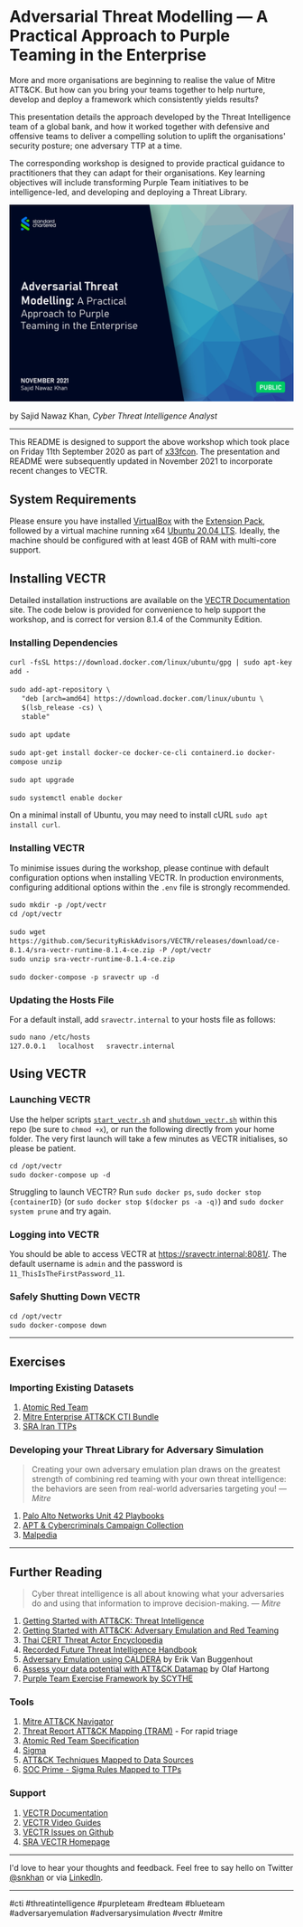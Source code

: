 # Adversarial Threat Modelling — A Practical Approach to Purple Teaming in the Enterprise

More and more organisations are beginning to realise the value of Mitre ATT&CK. But how can you bring your teams together to help nurture, develop and deploy a framework which consistently yields results?

This presentation details the approach developed by the Threat Intelligence team of a global bank, and how it worked together with defensive and offensive teams to deliver a compelling solution to uplift the organisations' security posture; one adversary TTP at a time.

The corresponding workshop is designed to provide practical guidance to practitioners that they can adapt for their organisations. Key learning objectives will include transforming Purple Team initiatives to be intelligence-led, and developing and deploying a Threat Library.


[![Adversarial Threat Modelling — A Practical Approach to Purple Teaming in the Enterprise](./TitleSlide.png "Adversarial Threat Modelling — A Practical Approach to Purple Teaming in the Enterprise")](./Adversarial-Threat-Modelling_Presentation.pdf)

by Sajid Nawaz Khan, _Cyber Threat Intelligence Analyst_

___

This README is designed to support the above workshop which took place on Friday 11th September 2020 as part of [x33fcon](https://www.x33fcon.com/). The presentation and README were subsequently updated in November 2021 to incorporate recent changes to VECTR.

## System Requirements
Please ensure you have installed [VirtualBox](https://www.virtualbox.org) with the [Extension Pack](https://www.virtualbox.org/wiki/Downloads), followed by a virtual machine running x64 [Ubuntu 20.04 LTS](https://wiki.ubuntu.com/Releases). Ideally, the machine should be configured with at least 4GB of RAM with multi-core support.


## Installing VECTR
Detailed installation instructions are available on the [VECTR Documentation](https://docs.vectr.io) site. The code below is provided for convenience to help support the workshop, and is correct for version 8.1.4 of the Community Edition.


### Installing Dependencies
```
curl -fsSL https://download.docker.com/linux/ubuntu/gpg | sudo apt-key add -

sudo add-apt-repository \
   "deb [arch=amd64] https://download.docker.com/linux/ubuntu \
   $(lsb_release -cs) \
   stable"

sudo apt update

sudo apt-get install docker-ce docker-ce-cli containerd.io docker-compose unzip

sudo apt upgrade

sudo systemctl enable docker
```

On a minimal install of Ubuntu, you may need to install cURL `sudo apt install curl`.


### Installing VECTR
To minimise issues during the workshop, please continue with default configuration options when installing VECTR. In production environments, configuring additional options within the `.env` file is strongly recommended.

```
sudo mkdir -p /opt/vectr
cd /opt/vectr

sudo wget https://github.com/SecurityRiskAdvisors/VECTR/releases/download/ce-8.1.4/sra-vectr-runtime-8.1.4-ce.zip -P /opt/vectr
sudo unzip sra-vectr-runtime-8.1.4-ce.zip

sudo docker-compose -p sravectr up -d
```

### Updating the Hosts File
For a default install, add `sravectr.internal` to your hosts file as follows:

```
sudo nano /etc/hosts
127.0.0.1   localhost   sravectr.internal
```

## Using VECTR
### Launching VECTR
Use the helper scripts [`start_vectr.sh`](./start_vectr.sh) and [`shutdown_vectr.sh`](./shutdown_vectr.sh) within this repo (be sure to `chmod +x`), or run the following directly from your home folder. The very first launch will take a few minutes as VECTR initialises, so please be patient.

```
cd /opt/vectr
sudo docker-compose up -d
```

Struggling to launch VECTR? Run `sudo docker ps`, `sudo docker stop {containerID}` (or `sudo docker stop $(docker ps -a -q)`) and `sudo docker system prune` and try again.


### Logging into VECTR
You should be able to access VECTR at https://sravectr.internal:8081/. The default username is `admin` and the password is `11_ThisIsTheFirstPassword_11`.


### Safely Shutting Down VECTR
```
cd /opt/vectr
sudo docker-compose down
```

___

## Exercises
### Importing Existing Datasets
1. [Atomic Red Team](https://github.com/redcanaryco/atomic-red-team/blob/master/atomics/Indexes/index.yaml)
2. [Mitre Enterprise ATT&CK CTI Bundle](https://github.com/mitre/cti/blob/master/enterprise-attack/enterprise-attack.json)
3. [SRA Iran TTPs](https://github.com/SecurityRiskAdvisors/VECTR/blob/master/cti/Iranian_TTP_Bundle_010920.json)

### Developing your Threat Library for Adversary Simulation
> Creating your own adversary emulation plan draws on the greatest strength of combining red teaming with your own threat intelligence: the behaviors are seen from real-world adversaries targeting you! — _Mitre_

1. [Palo Alto Networks Unit 42 Playbooks](https://pan-unit42.github.io/playbook_viewer/)
2. [APT & Cybercriminals Campaign Collection](https://github.com/CyberMonitor/APT_CyberCriminal_Campagin_Collections)
3. [Malpedia](https://malpedia.caad.fkie.fraunhofer.de)

___

## Further Reading
> Cyber threat intelligence is all about knowing what your adversaries do and using that information to improve decision-making. — _Mitre_

1. [Getting Started with ATT&CK: Threat Intelligence](https://medium.com/mitre-attack/getting-started-with-attack-cti-4eb205be4b2f)
2. [Getting Started with ATT&CK: Adversary Emulation and Red Teaming](https://medium.com/mitre-attack/getting-started-with-attack-red-29f074ccf7e3)
3. [Thai CERT Threat Actor Encyclopedia](https://www.thaicert.or.th/downloads/files/A_Threat_Actor_Encyclopedia.pdf)
4. [Recorded Future Threat Intelligence Handbook](https://go.recordedfuture.com/book)
5. [Adversary Emulation using CALDERA](https://www.slideshare.net/erikvanbuggenhout/adversary-emulation-using-caldera) by Erik Van Buggenhout
6. [Assess your data potential with ATT&CK Datamap](https://medium.com/@olafhartong/assess-your-data-potential-with-att-ck-datamap-f44884cfed11) by Olaf Hartong
7. [Purple Team Exercise Framework by SCYTHE](https://www.scythe.io/ptef)


### Tools
1. [Mitre ATT&CK Navigator](https://mitre-attack.github.io/attack-navigator/enterprise/)
2. [Threat Report ATT&CK Mapping (TRAM)](https://github.com/mitre-attack/tram) - For rapid triage
3. [Atomic Red Team Specification](https://github.com/redcanaryco/atomic-red-team/blob/master/atomic_red_team/spec.yaml)
4. [Sigma](https://github.com/Neo23x0/sigma)
5. [ATT&CK Techniques Mapped to Data Sources](https://attack.mitre.org/docs/attack_roadmap_2019.pdf)
6. [SOC Prime - Sigma Rules Mapped to TTPs](https://attack.socprime.com/#!/)


### Support
1. [VECTR Documentation](https://docs.vectr.io)
2. [VECTR Video Guides](https://docs.vectr.io/How-To-Videos/)
3. [VECTR Issues on Github](https://github.com/SecurityRiskAdvisors/VECTR/issues)
4. [SRA VECTR Homepage](https://sra.io/vectr/)

---

I'd love to hear your thoughts and feedback. Feel free to say hello on Twitter [@snkhan](https://twitter.com/snkhan?lang=en) or via [LinkedIn](https://uk.linkedin.com/in/sajidnawazkhan).

---

#cti #threatintelligence #purpleteam #redteam #blueteam #adversaryemulation #adversarysimulation #vectr #mitre
